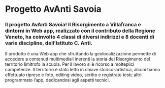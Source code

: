 # Progetto AvAnti Savoia
### Il progetto AvAnti Savoia! Il Risorgimento a Villafranca e dintorni in Web app, realizzato con il contributo della Regione Veneto, ha coinvolto 4 classi di diversi indirizzi e 8 docenti di varie discipline, dell’Istituto C. Anti. 
Il prodotto è una Web app che sfruttando la geolocalizzazione permette di accedere a contenuti multimediali inerenti la storia del Risorgimento del territorio limitrofo la scuola. Per il lavoro si è ricorso a molteplici competenze. 
Il territorio è stato letto in chiave storico-artistica, alcuni hanno effettuato riprese e foto, editing video, scritto e registrato testi; altri programmato l’app, dedicandosi agli aspetti tecnici. 
